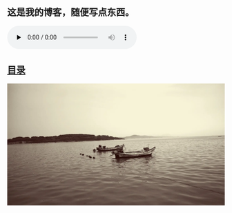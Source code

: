 <!-- 这是主页文件 -->
## 这是我的博客，随便写点东西。
<audio id="audio" controls="controls" preload="none" autoplay="autoplay"> <source id="mp3" src="http://m10.music.126.net/20190424150615/f4229a2bc332f6a51b5d9e4b91e53d82/ymusic/1738/6f71/1c6e/88bdb9656244a427597b07b29722c14d.mp3"> <audio>
## [目录](catalogue.md) 
![](images/Sea.webp)